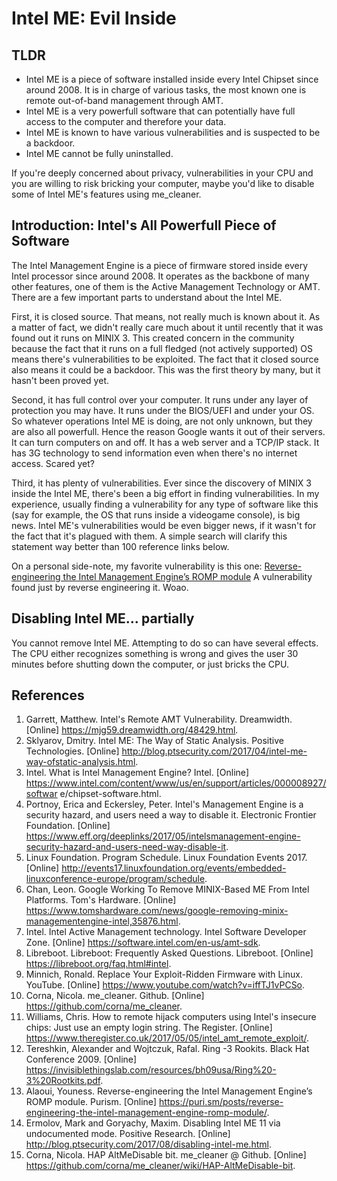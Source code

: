# Intel ME: Evil Inside

## TLDR

- Intel ME is a piece of software installed inside every Intel Chipset since around 2008. It is in charge of various tasks, the most known one is remote out-of-band management through AMT.
- Intel ME is a very powerfull software that can potentially have full access to the computer and therefore your data.
- Intel ME is known to have various vulnerabilities and is suspected to be a backdoor.
- Intel ME cannot be fully uninstalled.

If you're deeply concerned about privacy, vulnerabilities in your CPU and you are willing to risk bricking your computer, maybe you'd like to disable some of Intel ME's features using me_cleaner.

## Introduction: Intel's All Powerfull Piece of Software

The Intel Management Engine is a piece of firmware stored inside every Intel processor since around 2008. It operates as the backbone of many other features, one of them is the Active Management Technology or AMT. There are a few important parts to understand about the Intel ME. 

First, it is closed source. That means, not really much is known about it. As a matter of fact, we didn't really care much about it until recently that it was found out it runs on MINIX 3. This created concern in the community because the fact that it runs on a full fledged (not actively supported) OS means there's vulnerabilities to be exploited. The fact that it closed source also means it could be a backdoor. This was the first theory by many, but it hasn't been proved yet.

Second, it has full control over your computer. It runs under any layer of protection you may have. It runs under the BIOS/UEFI and under your OS. So whatever operations Intel ME is doing, are not only unknown, but they are also all powerfull. Hence the reason Google wants it out of their servers. It can turn computers on and off. It has a web server and a TCP/IP stack. It has 3G technology to send information even when there's no internet access. Scared yet?

Third, it has plenty of vulnerabilities. Ever since the discovery of MINIX 3 inside the Intel ME, there's been a big effort in finding vulnerabilities. In my experience, usually finding a vulnerability for any type of software like this (say for example, the OS that runs inside a videogame console), is big news. Intel ME's vulnerabilities would be even bigger news, if it wasn't for the fact that it's plagued with them. A simple search will clarify this statement way better than 100 reference links below.

On a personal side-note, my favorite vulnerability is this one: [Reverse-engineering the Intel Management Engine’s ROMP module](https://puri.sm/posts/reverse-engineering-the-intel-management-engine-romp-module/) A vulnerability found just by reverse engineering it. Woao.

## Disabling Intel ME... partially

You cannot remove Intel ME. Attempting to do so can have several effects. The CPU either recognizes something is wrong and gives the user 30 minutes before shutting down the computer, or just bricks the CPU. 

## References
1. Garrett, Matthew. Intel's Remote AMT Vulnerability. Dreamwidth. [Online] https://mjg59.dreamwidth.org/48429.html. 
2. Sklyarov, Dmitry. Intel ME: The Way of Static Analysis. Positive Technologies. [Online] http://blog.ptsecurity.com/2017/04/intel-me-way-ofstatic-analysis.html. 
3. Intel. What is Intel Management Engine? Intel. [Online] https://www.intel.com/content/www/us/en/support/articles/000008927/softwar e/chipset-software.html. 
4. Portnoy, Erica and Eckersley, Peter. Intel's Management Engine is a security hazard, and users need a way to disable it. Electronic Frontier Foundation. [Online] https://www.eff.org/deeplinks/2017/05/intelsmanagement-engine-security-hazard-and-users-need-way-disable-it. 
5. Linux Foundation. Program Schedule. Linux Foundation Events 2017. [Online] http://events17.linuxfoundation.org/events/embedded-linuxconference-europe/program/schedule. 
6. Chan, Leon. Google Working To Remove MINIX-Based ME From Intel Platforms. Tom's Hardware. [Online] https://www.tomshardware.com/news/google-removing-minix-managementengine-intel,35876.html. 
7. Intel. Intel Active Management technology. Intel Software Developer Zone. [Online] https://software.intel.com/en-us/amt-sdk. 
8. Libreboot. Libreboot: Frequently Asked Questions. Libreboot. [Online] https://libreboot.org/faq.html#intel. 
9. Minnich, Ronald. Replace Your Exploit-Ridden Firmware with Linux. YouTube. [Online] https://www.youtube.com/watch?v=iffTJ1vPCSo. 
10. Corna, Nicola. me_cleaner. Github. [Online] https://github.com/corna/me_cleaner. 
11. Williams, Chris. How to remote hijack computers using Intel's insecure chips: Just use an empty login string. The Register. [Online] https://www.theregister.co.uk/2017/05/05/intel_amt_remote_exploit/. 
12. Tereshkin, Alexander and Wojtczuk, Rafal. Ring -3 Rookits. Black Hat Conference 2009. [Online] https://invisiblethingslab.com/resources/bh09usa/Ring%20-3%20Rootkits.pdf.
13. Alaoui, Youness. Reverse-engineering the Intel Management Engine’s ROMP module. Purism. [Online] https://puri.sm/posts/reverse-engineering-the-intel-management-engine-romp-module/. 
14. Ermolov, Mark and Goryachy, Maxim. Disabling Intel ME 11 via undocumented mode. Positive Research. [Online] http://blog.ptsecurity.com/2017/08/disabling-intel-me.html. 
15. Corna, Nicola. HAP AltMeDisable bit. me_cleaner @ Github. [Online] https://github.com/corna/me_cleaner/wiki/HAP-AltMeDisable-bit.